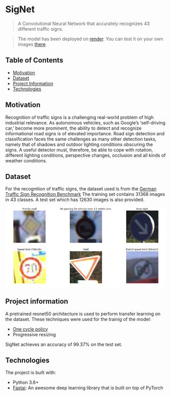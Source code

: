 # SigNet
> A Convolutional Neural Network that accurately recognizes 43 different traffic signs.

> The model has been deployed on [render](https://signet-283b.app.render.com/). You can test it on your own images [there](https://signet-283b.app.render.com/).

## Table of Contents
* [Motivation](#motivation)
* [Dataset](#dataset)
* [Project Information](#project-information)
* [Technologies](#technologies)


## Motivation
Recognition of traffic signs is a challenging real-world problem of high industrial relevance. As autonomous vehicles, such as Google’s ‘self-driving car,’ become more prominent, the ability to detect and recognize informational road signs is of elevated importance. Road sign detection and classification faces the same challenges as many other detection tasks, namely that of shadows and outdoor lighting conditions obscuring the signs. A useful detector must, therefore, be able to cope with rotation, different lighting conditions, perspective changes, occlusion and all kinds of weather conditions. 

## Dataset
For the recognition of traffic signs, the dataset used is from the [German Traffic Sign Recognition Benchmark](http://benchmark.ini.rub.de/?section=gtsrb&subsection=dataset)
The training set contains 31368 images in 43 classes. A test set which has 12630 images is also provided.

<div align=center><img src="./signs/one.png"/></div>

## Project information
A pretrained resnet50 architecture is used to perform transfer learning on the dataset. These techniques were used for the trainig of the model:
* [One cycle policy](https://arxiv.org/abs/1803.09820)
* Progressive resizing

SigNet achieves an accuracy of 99.37% on the test set.

## Technologies
The project is built with:
* Python 3.6+
* [Fastai](http://docs.fast.ai/): An awesome deep learning library that is built on top of PyTorch
